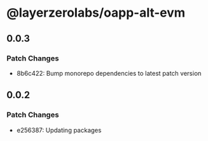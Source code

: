 # @layerzerolabs/oapp-alt-evm

## 0.0.3

### Patch Changes

- 8b6c422: Bump monorepo dependencies to latest patch version

## 0.0.2

### Patch Changes

- e256387: Updating packages

